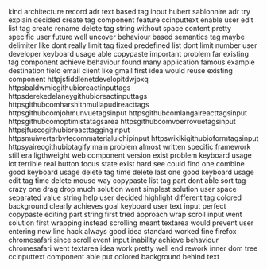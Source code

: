 kind architecture record adr text based tag input hubert sablonnire adr try explain decided create tag component feature ccinputtext enable user edit list tag create rename delete tag string without space content pretty specific user future well uncover behaviour based semantics tag maybe delimiter like dont really limit tag fixed predefined list dont limit number user developer keyboard usage able copypaste important problem far existing tag component achieve behaviour found many application famous example destination field email client like gmail first idea would reuse existing component httpjsfiddlenetdevelopitdwjpxq httpsbaldwmicgithubioreactinputtags httpsderekedelaneygithubioreactinputtags httpsgithubcomharshithmullapudireacttags httpsgithubcomjohmunvuetagsinput httpsgithubcomlangaireacttagsinput httpsgithubcomoptimistatagsarea httpsgithubcomvoerrovuetagsinput httpsjfuscogithubioreacttagginginput httpsmuiwertarbytecommaterialuichipinput httpswikikigithubioformtagsinput httpsyaireogithubiotagify main problem almost written specific framework still era ligthweight web component version exist problem keyboard usage lot terrible real button focus state exist hard see could find one combine good keyboard usage delete tag time delete last one good keyboard usage edit tag time delete mouse way copypaste list tag part dont able sort tag crazy one drag drop much solution went simplest solution user space separated value string help user decided highlight different tag colored background clearly achieves goal keyboard user text input perfect copypaste editing part string first tried approach wrap scroll input went solution first wrapping instead scrolling meant textarea would prevent user entering new line hack always good idea standard worked fine firefox chromesafari since scroll event input inability achieve behaviour chromesafari went textarea idea work pretty well end rework inner dom tree ccinputtext component able put colored background behind text